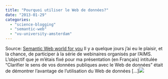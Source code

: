 ```yaml
---
title: "Pourquoi utiliser le Web de données?"
date: "2013-01-29"
categories: 
  - "science-blogging"
  - "semantic-web"
  - "vu-university-amsterdam"
---
```


Source: [Semantic Web world for you](http://semweb4u.wordpress.com/feed/) Il y a quelque jours j’ai eu le plaisir, et la chance, de participer à la série de webinaires organisés par l’AIMS. L’objectif que je m’étais fixé pour ma présentation (en Français) intitulée “Clarifier le sens de vos données publiques avec le Web de données” était de démontrer l’avantage de l’utilisation du Web de données \[...\]![](http://stats.wordpress.com/b.gif?host=semweb4u.wordpress.com&blog=18410093&post=545&subd=semweb4u&ref=&feed=1)
